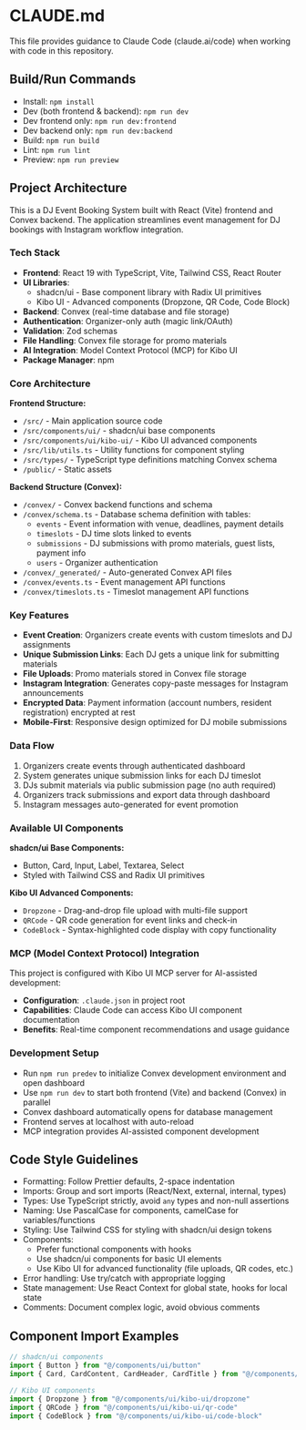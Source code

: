 # CLAUDE.md

This file provides guidance to Claude Code (claude.ai/code) when working with code in this repository.

## Build/Run Commands
- Install: `npm install`
- Dev (both frontend & backend): `npm run dev`
- Dev frontend only: `npm run dev:frontend`
- Dev backend only: `npm run dev:backend`
- Build: `npm run build`
- Lint: `npm run lint`
- Preview: `npm run preview`

## Project Architecture

This is a DJ Event Booking System built with React (Vite) frontend and Convex backend. The application streamlines event management for DJ bookings with Instagram workflow integration.

### Tech Stack
- **Frontend**: React 19 with TypeScript, Vite, Tailwind CSS, React Router
- **UI Libraries**: 
  - shadcn/ui - Base component library with Radix UI primitives
  - Kibo UI - Advanced components (Dropzone, QR Code, Code Block)
- **Backend**: Convex (real-time database and file storage)
- **Authentication**: Organizer-only auth (magic link/OAuth)
- **Validation**: Zod schemas
- **File Handling**: Convex file storage for promo materials
- **AI Integration**: Model Context Protocol (MCP) for Kibo UI
- **Package Manager**: npm

### Core Architecture

**Frontend Structure:**
- `/src/` - Main application source code
- `/src/components/ui/` - shadcn/ui base components
- `/src/components/ui/kibo-ui/` - Kibo UI advanced components
- `/src/lib/utils.ts` - Utility functions for component styling
- `/src/types/` - TypeScript type definitions matching Convex schema
- `/public/` - Static assets

**Backend Structure (Convex):**
- `/convex/` - Convex backend functions and schema
- `/convex/schema.ts` - Database schema definition with tables:
  - `events` - Event information with venue, deadlines, payment details
  - `timeslots` - DJ time slots linked to events
  - `submissions` - DJ submissions with promo materials, guest lists, payment info
  - `users` - Organizer authentication
- `/convex/_generated/` - Auto-generated Convex API files
- `/convex/events.ts` - Event management API functions
- `/convex/timeslots.ts` - Timeslot management API functions

### Key Features
- **Event Creation**: Organizers create events with custom timeslots and DJ assignments
- **Unique Submission Links**: Each DJ gets a unique link for submitting materials
- **File Uploads**: Promo materials stored in Convex file storage
- **Instagram Integration**: Generates copy-paste messages for Instagram announcements
- **Encrypted Data**: Payment information (account numbers, resident registration) encrypted at rest
- **Mobile-First**: Responsive design optimized for DJ mobile submissions

### Data Flow
1. Organizers create events through authenticated dashboard
2. System generates unique submission links for each DJ timeslot
3. DJs submit materials via public submission page (no auth required)
4. Organizers track submissions and export data through dashboard
5. Instagram messages auto-generated for event promotion

### Available UI Components

**shadcn/ui Base Components:**
- Button, Card, Input, Label, Textarea, Select
- Styled with Tailwind CSS and Radix UI primitives

**Kibo UI Advanced Components:**
- `Dropzone` - Drag-and-drop file upload with multi-file support
- `QRCode` - QR code generation for event links and check-in
- `CodeBlock` - Syntax-highlighted code display with copy functionality

### MCP (Model Context Protocol) Integration

This project is configured with Kibo UI MCP server for AI-assisted development:
- **Configuration**: `.claude.json` in project root
- **Capabilities**: Claude Code can access Kibo UI component documentation
- **Benefits**: Real-time component recommendations and usage guidance

### Development Setup
- Run `npm run predev` to initialize Convex development environment and open dashboard
- Use `npm run dev` to start both frontend (Vite) and backend (Convex) in parallel
- Convex dashboard automatically opens for database management
- Frontend serves at localhost with auto-reload
- MCP integration provides AI-assisted component development

## Code Style Guidelines
- Formatting: Follow Prettier defaults, 2-space indentation
- Imports: Group and sort imports (React/Next, external, internal, types)
- Types: Use TypeScript strictly, avoid `any` types and non-null assertions
- Naming: Use PascalCase for components, camelCase for variables/functions
- Styling: Use Tailwind CSS for styling with shadcn/ui design tokens
- Components: 
  - Prefer functional components with hooks
  - Use shadcn/ui components for basic UI elements
  - Use Kibo UI for advanced functionality (file uploads, QR codes, etc.)
- Error handling: Use try/catch with appropriate logging
- State management: Use React Context for global state, hooks for local state
- Comments: Document complex logic, avoid obvious comments

## Component Import Examples
```typescript
// shadcn/ui components
import { Button } from "@/components/ui/button"
import { Card, CardContent, CardHeader, CardTitle } from "@/components/ui/card"

// Kibo UI components  
import { Dropzone } from "@/components/ui/kibo-ui/dropzone"
import { QRCode } from "@/components/ui/kibo-ui/qr-code"
import { CodeBlock } from "@/components/ui/kibo-ui/code-block"
```